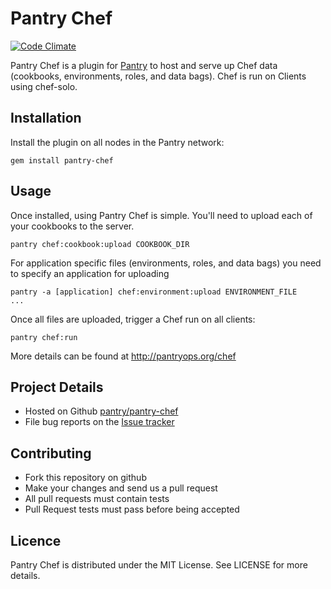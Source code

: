 # Pantry Chef

[![Code Climate](https://codeclimate.com/github/pantry/pantry-chef.png)](https://codeclimate.com/github/pantry/pantry-chef)

Pantry Chef is a plugin for [Pantry](pantryops.org) to host and serve up Chef data (cookbooks, environments, roles, and data bags). Chef is run on Clients using chef-solo.

## Installation

Install the plugin on all nodes in the Pantry network:

    gem install pantry-chef

## Usage

Once installed, using Pantry Chef is simple. You'll need to upload each of your cookbooks to the server.

    pantry chef:cookbook:upload COOKBOOK_DIR

For application specific files (environments, roles, and data bags) you need to specify an application for uploading

    pantry -a [application] chef:environment:upload ENVIRONMENT_FILE
    ...

Once all files are uploaded, trigger a Chef run on all clients:

    pantry chef:run
    
More details can be found at http://pantryops.org/chef

## Project Details

* Hosted on Github [pantry/pantry-chef](https://github.com/pantry/pantry-chef)
* File bug reports on the [Issue tracker](https://github.com/pantry/pantry-chef/issues)

## Contributing

* Fork this repository on github
* Make your changes and send us a pull request
* All pull requests must contain tests
* Pull Request tests must pass before being accepted

## Licence

Pantry Chef is distributed under the MIT License. See LICENSE for more details.